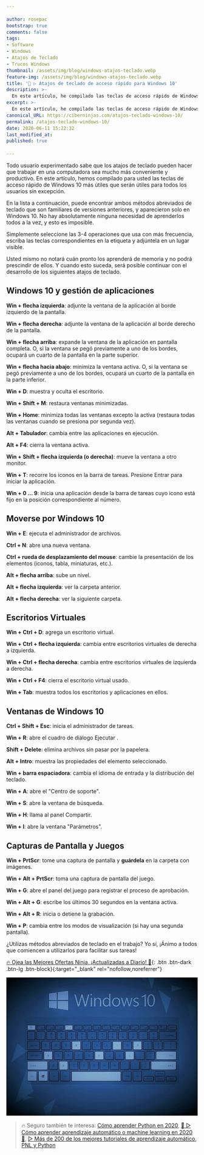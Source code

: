 ```yaml
---

author: rosepac
bootstrap: true
comments: false
tags:
- Software
- Windows
- Atajos de Teclado
- Trucos Windows
thumbnail: /assets/img/blog/windows-atajos-teclado.webp
feature-img: /assets/img/blog/windows-atajos-teclado.webp
title: '🥇 ▷ Atajos de teclado de acceso rápido para Windows 10'
description: >-
  En este artículo, he compilado las teclas de acceso rápido de Windows 10 más útiles que serán prácticos para todos los usuarios sin excepción.
excerpt: >-
  En este artículo, he compilado las teclas de acceso rápido de Windows 10 más útiles que serán prácticos para todos los usuarios sin excepción.
canonical_URL: https://ciberninjas.com/atajos-teclado-windows-10/
permalink: /atajos-teclado-windows-10/
date: 2020-06-11 15:22:32
last_modified_at: 
published: true

---
```


Todo usuario experimentado sabe que los atajos de teclado pueden hacer que trabajar en una computadora sea mucho más conveniente y productivo. En este artículo, hemos compilado para usted las teclas de acceso rápido de Windows 10 más útiles que serán útiles para todos los usuarios sin excepción.

En la lista a continuación, puede encontrar ambos métodos abreviados de teclado que son familiares de versiones anteriores, y aparecieron solo en Windows 10. No hay absolutamente ninguna necesidad de aprenderlos todos a la vez, y esto es imposible.

Simplemente seleccione las 3-4 operaciones que usa con más frecuencia, escriba las teclas correspondientes en la etiqueta y adjúntela en un lugar visible.

Usted mismo no notará cuán pronto los aprenderá de memoria y no podrá prescindir de ellos. Y cuando esto suceda, será posible continuar con el desarrollo de los siguientes atajos de teclado.

## **Windows 10 y gestión de aplicaciones**

**Win + flecha izquierda**: adjunte la ventana de la aplicación al borde izquierdo de la pantalla.

**Win + flecha derecha**: adjunte la ventana de la aplicación al borde derecho de la pantalla.

**Win + flecha arriba**: expande la ventana de la aplicación en pantalla completa. O, si la ventana se pegó previamente a uno de los bordes, ocupará un cuarto de la pantalla en la parte superior.

**Win + flecha hacia abajo**: minimiza la ventana activa. O, si la ventana se pegó previamente a uno de los bordes, ocupará un cuarto de la pantalla en la parte inferior.

**Win + D**: muestra y oculta el escritorio.

**Win + Shift + M**: restaura ventanas minimizadas.

**Win + Home**: minimiza todas las ventanas excepto la activa (restaura todas las ventanas cuando se presiona por segunda vez).

**Alt + Tabulador**: cambia entre las aplicaciones en ejecución.

**Alt + F4**: cierra la ventana activa.

**Win + Shift + flecha izquierda (o derecha)**: mueve la ventana a otro monitor.

**Win + T**: recorre los íconos en la barra de tareas. Presione Entrar para iniciar la aplicación.

**Win + 0 ... 9**: inicia una aplicación desde la barra de tareas cuyo icono está fijo en la posición correspondiente al número.

## **Moverse por Windows 10**

**Win + E**: ejecuta el administrador de archivos.

**Ctrl + N**: abre una nueva ventana.

**Ctrl + rueda de desplazamiento del mouse**: cambie la presentación de los elementos (iconos, tabla, miniaturas, etc.).

**Alt + flecha arriba**: sube un nivel.

**Alt + flecha izquierda**: ver la carpeta anterior.

**Alt + flecha derecha**: ver la siguiente carpeta.

## **Escritorios Virtuales**

**Win + Ctrl + D**: agrega un escritorio virtual.

**Win + Ctrl + flecha izquierda**: cambia entre escritorios virtuales de derecha a izquierda.

**Win + Ctrl + flecha derecha**: cambia entre escritorios virtuales de izquierda a derecha.

**Win + Ctrl + F4**: cierra el escritorio virtual usado.

**Win + Tab**: muestra todos los escritorios y aplicaciones en ellos.

## **Ventanas de Windows 10**

**Ctrl + Shift + Esc**: inicia el administrador de tareas.

**Win + R**: abre el cuadro de diálogo Ejecutar .

**Shift + Delete**: elimina archivos sin pasar por la papelera.

**Alt + Intro**: muestra las propiedades del elemento seleccionado.

**Win + barra espaciadora**: cambia el idioma de entrada y la distribución del teclado.

**Win + A**: abre el "Centro de soporte".

**Win + S**: abre la ventana de búsqueda.

**Win + H**: llama al panel Compartir.

**Win + I**: abre la ventana "Parámetros".

## **Capturas de Pantalla y Juegos**

**Win + PrtScr**: tome una captura de pantalla y **guárdela** en la carpeta con imágenes.

**Win + Alt + PrtScr**: toma una captura de pantalla del juego.

**Win + G**: abre el panel del juego para registrar el proceso de aprobación.

**Win + Alt + G**: escribe los últimos 30 segundos en la ventana activa.

**Win + Alt + R**: inicia o detiene la grabación.

**Win + P**: cambia entre los modos de visualización (si hay una segunda pantalla).

¿Utilizas métodos abreviados de teclado en el trabajo? Yo sí, ¡Ánimo a todos que comiencen a utilizarlos para facilitar sus tareas!

[🔥 Ojea las Mejores Ofertas Ninja, ¡Actualizadas a Diario! 🎁](https://www.amazon.es/shop/cibercursos){: .btn .btn-dark .btn-lg .btn-block}{:target="_blank" rel="nofollow,noreferrer"}

![En este artículo, he compilado las teclas de acceso rápido de Windows 10 más útiles que serán prácticos para todos los usuarios sin excepción.](/assets/img/blog/windows-atajos-teclado.webp "En este artículo, he compilado las teclas de acceso rápido de Windows 10 más útiles que serán prácticos para todos los usuarios sin excepción.")

> 🔥 Seguro también te interesa: [Cómo aprender Python en 2020](/python/), [🥇 ▷ Cómo aprender aprendizaje automático o machine learning en 2020 🤖](/que-aprender-sobre-machine-learning-2020/), [▷ Más de 200 de los mejores tutoriales de aprendizaje automático, PNL y Python](/aprendizaje-automatico-cursos-ingles/)